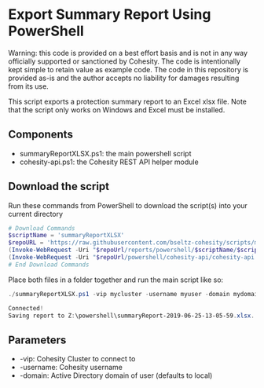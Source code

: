 # Export Summary Report Using PowerShell

Warning: this code is provided on a best effort basis and is not in any way officially supported or sanctioned by Cohesity. The code is intentionally kept simple to retain value as example code. The code in this repository is provided as-is and the author accepts no liability for damages resulting from its use.

This script exports a protection summary report to an Excel xlsx file. Note that the script only works on Windows and Excel must be installed.

## Components

* summaryReportXLSX.ps1: the main powershell script
* cohesity-api.ps1: the Cohesity REST API helper module

## Download the script

Run these commands from PowerShell to download the script(s) into your current directory

```powershell
# Download Commands
$scriptName = 'summaryReportXLSX'
$repoURL = 'https://raw.githubusercontent.com/bseltz-cohesity/scripts/master'
(Invoke-WebRequest -Uri "$repoUrl/reports/powershell/$scriptName/$scriptName.ps1").content | Out-File "$scriptName.ps1"; (Get-Content "$scriptName.ps1") | Set-Content "$scriptName.ps1"
(Invoke-WebRequest -Uri "$repoUrl/powershell/cohesity-api/cohesity-api.ps1").content | Out-File cohesity-api.ps1; (Get-Content cohesity-api.ps1) | Set-Content cohesity-api.ps1
# End Download Commands
```

Place both files in a folder together and run the main script like so:

```powershell
./summaryReportXLSX.ps1 -vip mycluster -username myuser -domain mydomain.net

Connected!
Saving report to Z:\powershell\summaryReport-2019-06-25-13-05-59.xlsx...
```

## Parameters

* -vip: Cohesity Cluster to connect to
* -username: Cohesity username
* -domain: Active Directory domain of user (defaults to local)
